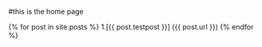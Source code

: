 #this is the home page

{% for post in site.posts %}
1.[{{ post.testpost }}] ({{ post.url }})
{% endfor %}
